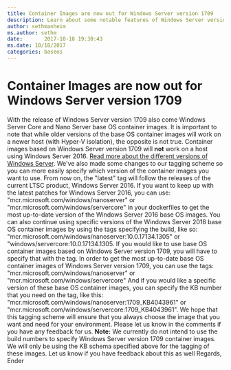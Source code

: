```yaml
---
title: Container Images are now out for Windows Server version 1709
description: Learn about some notable features of Windows Server version 1709 including container images and updated tagging schemes.
author: sethmanheim
ms.author: sethm
date:       2017-10-18 19:30:43
ms.date: 10/18/2017
categories: baseos
---
```

# Container Images are now out for Windows Server version 1709

With the release of Windows Server version 1709 also come Windows Server Core and Nano Server base OS container images. It is important to note that while older versions of the base OS container images will work on a newer host (with Hyper-V isolation), the opposite is not true. Container images based on Windows Server version 1709 will **not** work on a host using Windows Server 2016. [Read more about the different versions of Windows Server](/windows-server/get-started/semi-annual-channel-overview "Container base image versioning"). We've also made some changes to our tagging scheme so you can more easily specify which version of the container images you want to use. From now on, the "latest" tag will follow the releases of the current LTSC product, Windows Server 2016. If you want to keep up with the latest patches for Windows Server 2016, you can use: "mcr.microsoft.com/windows/nanoserver" or "mcr.microsoft.com/windows/servercore" in your dockerfiles to get the most up-to-date version of the Windows Server 2016 base OS images. You can also continue using specific versions of the Windows Server 2016 base OS container images by using the tags specifying the build, like so: "mcr.microsoft.com/windows/nanoserver:10.0.17134.1305" or "windows/servercore:10.0.17134.1305. If you would like to use base OS container images based on Windows Server version 1709, you will have to specify that with the tag. In order to get the most up-to-date base OS container images of Windows Server version 1709, you can use the tags: "mcr.microsoft.com/windows/nanoserver" or "mcr.microsoft.com/windows/servercore" And if you would like a specific version of these base OS container images, you can specify the KB number that you need on the tag, like this: "mcr.microsoft.com/windows/nanoserver:1709_KB4043961" or "mcr.microsoft.com/windows/servercore:1709_KB4043961". We hope that this tagging scheme will ensure that you always choose the image that you want and need for your environment. Please let us know in the comments if you have any feedback for us. **Note:** We currently do not intend to use the build numbers to specify Windows Server version 1709 container images. We will only be using the KB schema specified above for the tagging of these images. Let us know if you have feedback about this as well Regards, Ender
